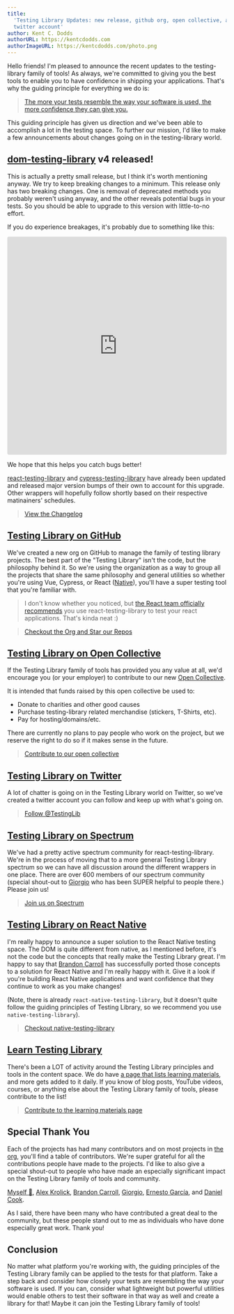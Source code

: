```yaml
---
title:
  'Testing Library Updates: new release, github org, open collective, and
  twitter account'
author: Kent C. Dodds
authorURL: https://kentcdodds.com
authorImageURL: https://kentcdodds.com/photo.png
---
```


Hello friends! I'm pleased to announce the recent updates to the testing-library
family of tools! As always, we're committed to giving you the best tools to
enable you to have confidence in shipping your applications. That's why the
guiding principle for everything we do is:

> [The more your tests resemble the way your software is used, the more confidence they can give you.](https://twitter.com/kentcdodds/status/977018512689455106)

This guiding principle has given us direction and we've been able to accomplish
a lot in the testing space. To further our mission, I'd like to make a few
announcements about changes going on in the testing-library world.

## [dom-testing-library](https://github.com/testing-library/dom-testing-library) v4 released!

This is actually a pretty small release, but I think it's worth mentioning
anyway. We try to keep breaking changes to a minimum. This release only has two
breaking changes. One is removal of deprecated methods you probably weren't
using anyway, and the other reveals potential bugs in your tests. So you should
be able to upgrade to this version with little-to-no effort.

If you do experience breakages, it's probably due to something like this:

<!-- prettier in my editor treats this like MDX, which turns this into a
self-closing tag. But the parser docusaurus uses doesn't like that so we'll
just disable it here -->
<!-- prettier-ignore -->
<iframe
  src="https://codesandbox.io/embed/9zw1wv59mw?fontsize=14&module=%2Fsrc%2F__tests__%2Findex.js&previewwindow=tests&view=editor"
  title="React Codesandbox"
  style="width:100%; height:500px; border:0; border-radius: 4px; overflow:hidden;"
  sandbox="allow-modals allow-forms allow-popups allow-scripts allow-same-origin"
></iframe>

We hope that this helps you catch bugs better!

[react-testing-library](https://github.com/testing-library/react-testing-library)
and
[cypress-testing-library](https://github.com/testing-library/cypress-testing-library)
have already been updated and released major version bumps of their own to
account for this upgrade. Other wrappers will hopefully follow shortly based on
their respective matinainers' schedules.

> [View the Changelog](https://github.com/testing-library/dom-testing-library/releases/tag/v4.0.0)

## [Testing Library on GitHub](https://github.com/testing-library)

We've created a new org on GitHub to manage the family of testing library
projects. The best part of the "Testing Library" isn't the code, but the
philosophy behind it. So we're using the organization as a way to group all the
projects that share the same philosophy and general utilities so whether you're
using Vue, Cypress, or React
([Native](https://github.com/testing-library/native-testing-library)), you'll
have a super testing tool that you're familiar with.

> I don't know whether you noticed, but
> [the React team officially recommends](https://reactjs.org/blog/2019/02/06/react-v16.8.0.html)
> you use react-testing-library to test your react applications. That's kinda
> neat :)

<!-- break between the two quoted texts -->

> [Checkout the Org and Star our Repos](https://github.com/testing-library)

## [Testing Library on Open Collective](https://opencollective.com/testing-library)

If the Testing Library family of tools has provided you any value at all, we'd
encourage you (or your employer) to contribute to our new
[Open Collective](https://opencollective.com/testing-library).

It is intended that funds raised by this open collective be used to:

- Donate to charities and other good causes
- Purchase testing-library related merchandise (stickers, T-Shirts, etc).
- Pay for hosting/domains/etc.

There are currently no plans to pay people who work on the project, but we
reserve the right to do so if it makes sense in the future.

> [Contribute to our open collective](https://opencollective.com/testing-library)

## [Testing Library on Twitter](https://twitter.com/testinglib)

A lot of chatter is going on in the Testing Library world on Twitter, so we've
created a twitter account you can follow and keep up with what's going on.

> [Follow @TestingLib](https://twitter.com/testinglib)

## [Testing Library on Spectrum](https://spectrum.chat/react-testing-library)

We've had a pretty active spectrum community for react-testing-library. We're in
the process of moving that to a more general Testing Library spectrum so we can
have all discussion around the different wrappers in one place. There are over
600 members of our spectrum community (special shout-out to
[Giorgio](https://spectrum.chat/users/gpx) who has been SUPER helpful to people
there.) Please join us!

> [Join us on Spectrum](https://spectrum.chat/react-testing-library)

## [Testing Library on React Native](https://www.native-testing-library.com/)

I'm really happy to announce a super solution to the React Native testing space.
The DOM is quite different from native, as I mentioned before, it's not the code
but the concepts that really make the Testing Library great. I'm happy to say that
[Brandon Carroll](https://twitter.com/bcarroll22) has successfully ported those
concepts to a solution for React Native and I'm really happy with it. Give it a
look if you're building React Native applications and want confidence that they
continue to work as you make changes!

(Note, there is already `react-native-testing-library`, but it doesn't quite follow
the guiding principles of Testing Library, so we recommend you use
`native-testing-library`).

> [Checkout native-testing-library](https://www.native-testing-library.com/)

## [Learn Testing Library](https://testing-library.com/docs/learning)

There's been a LOT of activity around the Testing Library principles and tools in
the content space. We do have
[a page that lists learning materials](https://testing-library.com/docs/learning),
and more gets added to it daily. If you know of blog posts, YouTube videos,
courses, or anything else about the Testing Library family of tools, please
contribute to the list!

> [Contribute to the learning materials page](https://github.com/testing-library/testing-library-docs/edit/master/docs/learning.md)

## Special Thank You

Each of the projects has had many contributors and on most projects in
[the org](https://github.com/testing-library), you'll find a table of contributors.
We're super grateful for all the contributions people have made to the projects.
I'd like to also give a special shout-out to people who have made an especially
significant impact on the Testing Library family of tools and community.

[Myself 👋](https://kentcdodds.com), [Alex Krolick](https://alexkrolick.com/),
[Brandon Carroll](https://twitter.com/bcarroll22),
[Giorgio](https://twitter.com/Gpx), [Ernesto García](https://twitter.com/gnapse),
and [Daniel Cook](https://github.com/dfcook).

As I said, there have been many who have contributed a great deal to the community,
but these people stand out to me as individuals who have done especially great work.
Thank you!

## Conclusion

No matter what platform you're working with, the guiding principles of the Testing
Library family can be applied to the tests for that platform. Take a step back and
consider how closely your tests are resembling the way your software is used. If
you can, consider what lightweight but powerful utilities would enable others to
test their software in that way as well and create a library for that! Maybe it can
join the Testing Library family of tools!
